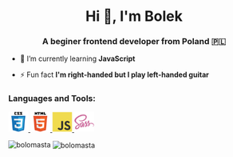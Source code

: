 <h1 align="center">Hi 👋, I'm Bolek</h1>
<h3 align="center">A beginer frontend developer from Poland 🇵🇱</h3>

- 🌱 I’m currently learning **JavaScript**

- ⚡ Fun fact **I'm right-handed but I play left-handed guitar**



<h3 align="left">Languages and Tools:</h3>
<p align="left"> <a href="https://www.w3schools.com/css/" target="_blank" rel="noreferrer"> <img src="https://raw.githubusercontent.com/devicons/devicon/master/icons/css3/css3-original-wordmark.svg" alt="css3" width="40" height="40"/> </a> <a href="https://www.w3.org/html/" target="_blank" rel="noreferrer"> <img src="https://raw.githubusercontent.com/devicons/devicon/master/icons/html5/html5-original-wordmark.svg" alt="html5" width="40" height="40"/> </a> <a href="https://developer.mozilla.org/en-US/docs/Web/JavaScript" target="_blank" rel="noreferrer"> <img src="https://raw.githubusercontent.com/devicons/devicon/master/icons/javascript/javascript-original.svg" alt="javascript" width="40" height="40"/> </a> <a href="https://sass-lang.com" target="_blank" rel="noreferrer"> <img src="https://raw.githubusercontent.com/devicons/devicon/master/icons/sass/sass-original.svg" alt="sass" width="40" height="40"/> </a> </p>

<p><img align="left" src="https://github-readme-stats.vercel.app/api/top-langs?username=bolomasta&show_icons=true&theme=gruvbox&locale=en&layout=compact" alt="bolomasta" /></p>

<p>&nbsp;<img align="center" src="https://github-readme-stats.vercel.app/api?username=bolomasta&show_icons=true&theme=merko&locale=en" alt="bolomasta" /></p>


